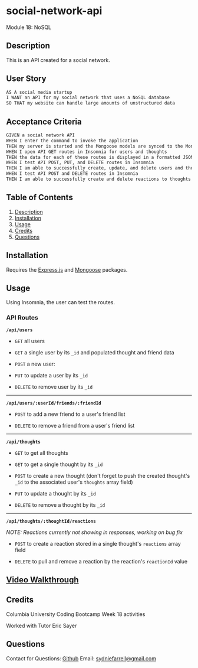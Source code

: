 # social-network-api
Module 18: NoSQL

## Description
This is an API created for a social network.

## User Story

```md
AS A social media startup
I WANT an API for my social network that uses a NoSQL database
SO THAT my website can handle large amounts of unstructured data
```

## Acceptance Criteria

```md
GIVEN a social network API
WHEN I enter the command to invoke the application
THEN my server is started and the Mongoose models are synced to the MongoDB database
WHEN I open API GET routes in Insomnia for users and thoughts
THEN the data for each of these routes is displayed in a formatted JSON
WHEN I test API POST, PUT, and DELETE routes in Insomnia
THEN I am able to successfully create, update, and delete users and thoughts in my database
WHEN I test API POST and DELETE routes in Insomnia
THEN I am able to successfully create and delete reactions to thoughts and add and remove friends to a user’s friend list
```

## Table of Contents

1. [Description](#Description) 
2. [Installation](#Installation) 
3. [Usage](#usage) 
4. [Credits](#credits)
4. [Questions](#questions)

## Installation
Requires the [Express.js](https://www.npmjs.com/package/express) and [Mongoose](https://www.npmjs.com/package/mongoose) packages.

## Usage
Using Insomnia, the user can test the routes.

### API Routes

**`/api/users`**

* `GET` all users

* `GET` a single user by its `_id` and populated thought and friend data

* `POST` a new user:

* `PUT` to update a user by its `_id`

* `DELETE` to remove user by its `_id`

---

**`/api/users/:userId/friends/:friendId`**

* `POST` to add a new friend to a user's friend list

* `DELETE` to remove a friend from a user's friend list

---

**`/api/thoughts`**

* `GET` to get all thoughts

* `GET` to get a single thought by its `_id`

* `POST` to create a new thought (don't forget to push the created thought's `_id` to the associated user's `thoughts` array field)

* `PUT` to update a thought by its `_id`

* `DELETE` to remove a thought by its `_id`

---

**`/api/thoughts/:thoughtId/reactions`**

<em>NOTE: Reactions currently not showing in responses, working on bug fix</em>

* `POST` to create a reaction stored in a single thought's `reactions` array field

* `DELETE` to pull and remove a reaction by the reaction's `reactionId` value

## [Video Walkthrough](https://drive.google.com/file/d/17hVUDsqcXlZzCVxl3RaiE18BIRVB3eNy/view)

## Credits
Columbia University Coding Bootcamp Week 18 activities

Worked with Tutor Eric Sayer

## Questions
Contact for Questions: 
 [Github](https://github.com/syd9f) 
Email: sydniefarrell@gmail.com